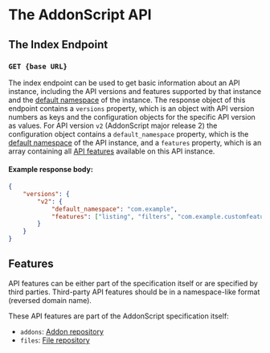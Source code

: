 # The AddonScript API

## The Index Endpoint

### `GET {base URL}`

The index endpoint can be used to get basic information about an API
instance, including the API versions and features supported by that
instance and the [default namespace](../concepts/namespaces.md#default-namespaces) of the instance. 
The response object of this endpoint contains a `versions` property, which is an object with API
version numbers as keys and the configuration objects for the specific API version as values.
For API version `v2` (AddonScript major release 2) the configuration object contains a `default_namespace`
property, which is the [default namespace](../concepts/namespaces.md#default-namespaces) of the API
instance, and a `features` property, which is an array containing all [API features](#features)
available on this API instance.

#### Example response body:

``` json
{
    "versions": {
        "v2": {
            "default_namespace": "com.example",
            "features": ["listing", "filters", "com.example.customfeature"]
        }
    }
}
```

## Features

API features can be either part of the specification itself or 
are specified by third parties. Third-party API features should
be in a namespace-like format (reversed domain name).

These API features are part of the AddonScript specification itself:

- `addons`: [Addon repository](./features/addons.md)
- `files`: [File repository](./features/files.md)